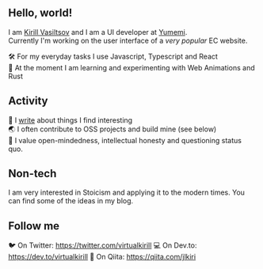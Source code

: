 ## Hello, world!

I am [Kirill Vasiltsov](https://www.kirillvasiltsov.com/) and I am a UI developer at [Yumemi](https://yumemi.co.jp/).  
Currently I'm working on the user interface of a *very popular* EC website.

🛠 For my everyday tasks I use Javascript, Typescript and React  
🧪 At the moment I am learning and experimenting with Web Animations and Rust

## Activity

📝 I [write](https://www.kirillvasiltsov.com/writing) about things I find interesting   
🌏 I often contribute to OSS projects and build mine (see below)  
💪 I value open-mindedness, intellectual honesty and questioning status quo.

## Non-tech

I am very interested in Stoicism and applying it to the modern times. You can find some of the ideas in my blog.

## Follow me

🐦 On Twitter: https://twitter.com/virtualkirill
💻 On Dev.to: https://dev.to/virtualkirill
🐝 On Qiita: https://qiita.com/jlkiri
